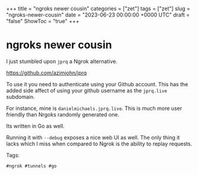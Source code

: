 +++
title = "ngroks newer cousin"
categories = ["zet"]
tags = ["zet"]
slug = "ngroks-newer-cousin"
date = "2023-06-23 00:00:00 +0000 UTC"
draft = "false"
ShowToc = "true"
+++

# ngroks newer cousin

I just stumbled upon `jprq` a Ngrok alternative.

<https://github.com/azimjohn/jprq> 

To use it you need to authenticate using your Github account. This has the added side affect
of using your github username as the `jprq.live` subdomain.

For instance, mine is `danielmichaels.jprq.live`. This is much more user friendly than Nrgoks
randomly generated one.

Its written in Go as well.

Running it with `--debug` exposes a nice web UI as well. The only thing it lacks which I miss
when compared to Ngrok is the ability to replay requests.

Tags:

    #ngrok #tunnels #go
